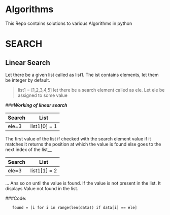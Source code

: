 # Algorithms
This Repo contains solutions to various Algorithms in python     
# SEARCH  
## Linear Search  

Let there be a given list called as list1. The ist contains elements, let them be integer by default.  
>list1 = [1,2,3,4,5]
>let there be a search element called as ele. Let ele be assigned to some value  
 
###***Working of linear search***

Search        | List 
------------- | -------------
ele=3         | list1[0] = 1
 
 The first value of the list if checked with the search element value if it matches it returns the position at which the value is found else goes to the next index of the list__

  Search        | List 
------------- | -------------
ele=3         | list1[1] = 2
 ...
 Ans so on until the value is found. If the value is not present in the list. It displays Value not found in the list.
 
 ###Code:
 ```buildoutcfg
    found = [i for i in range(len(data)) if data[i] == ele]
```
 
